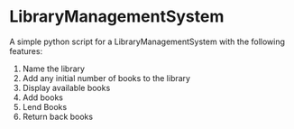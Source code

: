 # LibraryManagementSystem
A simple python script for a LibraryManagementSystem with the following features:
1. Name the library
2. Add any initial number of books to the library
3. Display available books
4. Add books
5. Lend Books
6. Return back books
